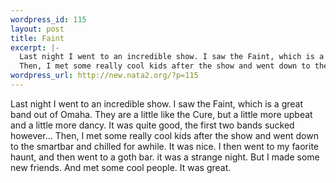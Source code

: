 ```yaml
--- 
wordpress_id: 115
layout: post
title: Faint
excerpt: |-
  Last night I went to an incredible show. I saw the Faint, which is a great band out of Omaha. They are a little like the Cure, but a little more upbeat and a little more dancy. It was quite good, the first two bands sucked however... 
  Then, I met some really cool kids after the show and went down to the smartbar and chilled for awhile. It was nice. I then went to my faorite haunt, and then went ...
wordpress_url: http://new.nata2.org/?p=115
---
```

Last night I went to an incredible show. I saw the Faint, which is a great band out of Omaha. They are a little like the Cure, but a little more upbeat and a little more dancy. It was quite good, the first two bands sucked however... 
Then, I met some really cool kids after the show and went down to the smartbar and chilled for awhile. It was nice. I then went to my faorite haunt, and then went to a goth bar. it was a strange night. But I made some new friends. And met some cool people. It was great. 
